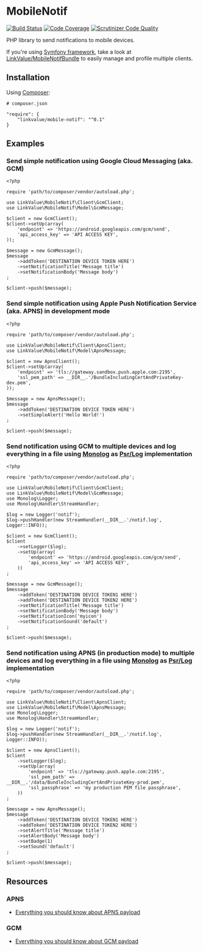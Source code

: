 # MobileNotif

[![Build Status](https://travis-ci.org/LinkValue/MobileNotif.svg?branch=master)](https://travis-ci.org/LinkValue/MobileNotif)
[![Code Coverage](https://scrutinizer-ci.com/g/LinkValue/MobileNotif/badges/coverage.png?b=master)](https://scrutinizer-ci.com/g/LinkValue/MobileNotif/?branch=master)
[![Scrutinizer Code Quality](https://scrutinizer-ci.com/g/LinkValue/MobileNotif/badges/quality-score.png?b=master)](https://scrutinizer-ci.com/g/LinkValue/MobileNotif/?branch=master)

PHP library to send notifications to mobile devices.

If you're using [Symfony framework](https://symfony.com/), take a look at [LinkValue/MobileNotifBundle](https://github.com/LinkValue/MobileNotifBundle) to easily manage and profile multiple clients.



## Installation

Using [Composer](https://getcomposer.org/):

```
# composer.json

"require": {
    "linkvalue/mobile-notif": "^0.1"
}
```



## Examples

### Send simple notification using Google Cloud Messaging (aka. GCM)

```
<?php

require 'path/to/composer/vendor/autoload.php';

use LinkValue\MobileNotif\Client\GcmClient;
use LinkValue\MobileNotif\Model\GcmMessage;

$client = new GcmClient();
$client->setUp(array(
    'endpoint' => 'https://android.googleapis.com/gcm/send',
    'api_access_key' => 'API ACCESS KEY',
));

$message = new GcmMessage();
$message
    ->addToken('DESTINATION DEVICE TOKEN HERE')
    ->setNotificationTitle('Message title')
    ->setNotificationBody('Message body')
;

$client->push($message);
```



### Send simple notification using Apple Push Notification Service (aka. APNS) in development mode

```
<?php

require 'path/to/composer/vendor/autoload.php';

use LinkValue\MobileNotif\Client\ApnsClient;
use LinkValue\MobileNotif\Model\ApnsMessage;

$client = new ApnsClient();
$client->setUp(array(
    'endpoint' => 'tls://gateway.sandbox.push.apple.com:2195',
    'ssl_pem_path' => __DIR__.'/BundleIncludingCertAndPrivateKey-dev.pem',
));

$message = new ApnsMessage();
$message
    ->addToken('DESTINATION DEVICE TOKEN HERE')
    ->setSimpleAlert('Hello World!')
;

$client->push($message);
```



### Send notification using GCM to multiple devices and log everything in a file using [Monolog](https://github.com/Seldaek/monolog) as [Psr/Log](https://github.com/php-fig/log) implementation

```
<?php

require 'path/to/composer/vendor/autoload.php';

use LinkValue\MobileNotif\Client\GcmClient;
use LinkValue\MobileNotif\Model\GcmMessage;
use Monolog\Logger;
use Monolog\Handler\StreamHandler;

$log = new Logger('notif');
$log->pushHandler(new StreamHandler(__DIR__.'/notif.log', Logger::INFO));

$client = new GcmClient();
$client
    ->setLogger($log);
    ->setUp(array(
        'endpoint' => 'https://android.googleapis.com/gcm/send',
        'api_access_key' => 'API ACCESS KEY',
    ))
;

$message = new GcmMessage();
$message
    ->addToken('DESTINATION DEVICE TOKEN1 HERE')
    ->addToken('DESTINATION DEVICE TOKEN2 HERE')
    ->setNotificationTitle('Message title')
    ->setNotificationBody('Message body')
    ->setNotificationIcon('myicon')
    ->setNotificationSound('default')
;

$client->push($message);
```



### Send notification using APNS (in production mode) to multiple devices and log everything in a file using [Monolog](https://github.com/Seldaek/monolog) as [Psr/Log](https://github.com/php-fig/log) implementation

```
<?php

require 'path/to/composer/vendor/autoload.php';

use LinkValue\MobileNotif\Client\ApnsClient;
use LinkValue\MobileNotif\Model\ApnsMessage;
use Monolog\Logger;
use Monolog\Handler\StreamHandler;

$log = new Logger('notif');
$log->pushHandler(new StreamHandler(__DIR__.'/notif.log', Logger::INFO));

$client = new ApnsClient();
$client
    ->setLogger($log);
    ->setUp(array(
        'endpoint' => 'tls://gateway.push.apple.com:2195',
        'ssl_pem_path' => __DIR__.'/data/BundleIncludingCertAndPrivateKey-prod.pem',
        'ssl_passphrase' => 'my production PEM file passphrase',
    ))
;

$message = new ApnsMessage();
$message
    ->addToken('DESTINATION DEVICE TOKEN1 HERE')
    ->addToken('DESTINATION DEVICE TOKEN2 HERE')
    ->setAlertTitle('Message title')
    ->setAlertBody('Message body')
    ->setBadge(1)
    ->setSound('default')
;

$client->push($message);
```



## Resources

### APNS

  - [Everything you should know about APNS payload](https://developer.apple.com/library/ios/documentation/NetworkingInternet/Conceptual/RemoteNotificationsPG/Chapters/TheNotificationPayload.html)



### GCM

  - [Everything you should know about GCM payload](https://developers.google.com/cloud-messaging/http-server-ref)
